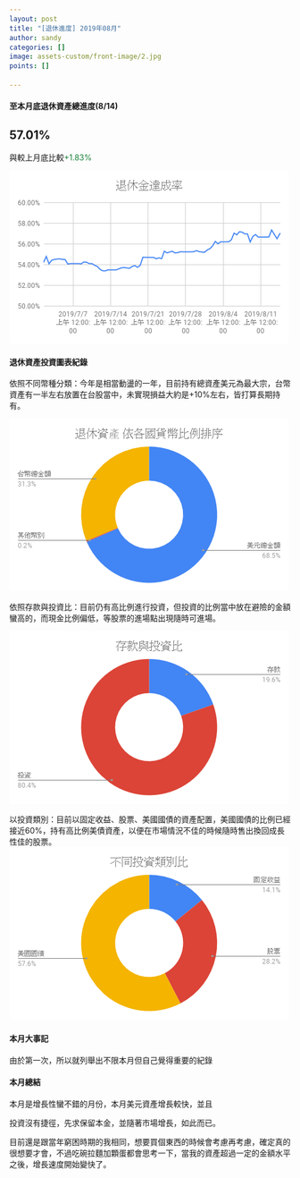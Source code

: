 ```yaml
---
layout: post
title: "[退休進度] 2019年08月"
author: sandy
categories: []
image: assets-custom/front-image/2.jpg
points: []

---
```

#### 至本月底退休資產總進度(8/14)

## 57.01%

與較上月底比較<font color="#188038">+1.83%</font>

![](/uploads/201908退休金達成率.png)

#### 退休資產投資圖表紀錄

依照不同幣種分類：今年是相當動盪的一年，目前持有總資產美元為最大宗，台幣資產有一半左右放置在台股當中，未實現損益大約是+10%左右，皆打算長期持有。

![](/uploads/201908依各國貨幣比例排序.png)

依照存款與投資比：目前仍有高比例進行投資，但投資的比例當中放在避險的金額蠻高的，而現金比例偏低，等股票的進場點出現隨時可進場。

![](/uploads/201908存款與投資比.png)

以投資類別：目前以固定收益、股票、美國國債的資產配置，美國國債的比例已經接近60%，持有高比例美債資產，以便在市場情況不佳的時候隨時售出換回成長性佳的股票。  
![](/uploads/201908不同投資類別比.png)

#### 本月大事記

由於第一次，所以就列舉出不限本月但自己覺得重要的紀錄

#### 本月總結

本月是增長性蠻不錯的月份，本月美元資產增長較快，並且

投資沒有捷徑，先求保留本金，並隨著市場增長，如此而已。

目前還是跟當年窮困時期的我相同，想要買個東西的時候會考慮再考慮，確定真的很想要才會，不過吃碗拉麵加顆蛋都會思考一下，當我的資產超過一定的金額水平之後，增長速度開始變快了。